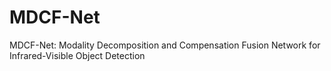# MDCF-Net
MDCF-Net: Modality Decomposition and Compensation Fusion Network for Infrared-Visible Object Detection
